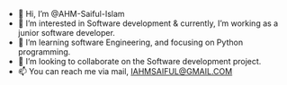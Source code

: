 - 👋 Hi, I’m @AHM-Saiful-Islam
- 👀 I’m interested in Software development & currently, I’m working as a junior software developer.
- 🌱 I’m learning software Engineering, and focusing on Python programming.
- 💞️ I’m looking to collaborate on the Software development project.
- 📫 You can reach me via mail, IAHMSAIFUL@GMAIL.COM

<!---
AHM-Saiful-Islam/AHM-Saiful-Islam is a ✨ special ✨ repository because its `README.md` (this file) appears on your GitHub profile.
You can click the Preview link to take a look at your changes.
--->
